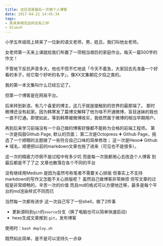 ```yaml
---
title: 这应该是最后一次做个人博客
date: 2017-04-21 14:45:34
tags:
- 来来来喝完这杯还有三杯
- bluesh
---
```


小学五年级班上转来了一位新的语文老师，男，姓吕，我们叫他女老师。

女老师第一天来上课就给我们布置了一项相当艰巨的家庭作业。每天一篇500字的作文！

不管地下反抗声音多大，他也不慌不忙地说「今天不着急，大家回去先准备一个好看的本子，给它取个好听的名字」，像XX文集朝花夕拾之类的。

我的第一本文集叫什么已经忘记了。

但第一个博客是在网易平台。

后来转到新浪，有几个喜爱的博主，这几乎就是接触到的世界的最那端了。
那时微博还没有起家。因为韩寒发了篇博文解释了他为啥不开通微博，盲目迷妹的我也一直不打通。即使如此，等到韩寒被微博收买，我依然属于微博的相当早期用户。

再到后来学习前端没有一个自己做的博客好像都不能称为合格的前端工程师。
第一次是捣鼓Github Page, 默认的页面；
第二次是Octopress ➕ Github Page，挑选了一个顺眼的主题做了一些符合自己口味的简单修改；
这一次是Hexo➕ Github ➕ 域名，顺便把以前的markdown文章也拖了进来（可见也不是很多）。


这一次的精疲力尽倒不是过程中有多少坑
而是每一次我都用心去改造个人博客
到最后都是不了了之
文章也散落在各个不同的平台

没有继续用Medium
是因为虽然号称笔者不需要关心排版
但事实上不支持markdown的写作又怎能不关心排版呢？
虽然自己做博客非常麻烦
但写文章的过程是非常顺畅的，辛苦一次的价值
而且md的格式可以方便地迁移，最多是每个平台的md渲染样式不同而已

当然每一次都有进步
这一次自己写了一份shell，做了2件事
- 更新源码到`git`的`source`分支（换了电脑也可以简单快速启动）
- hexo生成文章推到 `git`，发布博客

使用时：`bash deploy.sh`

既然如此简单，是不是可以坚持久一点😅
